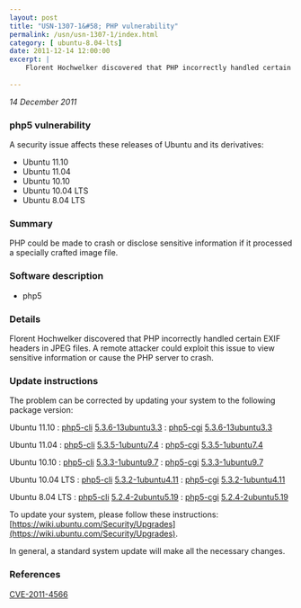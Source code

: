 ```yaml
---
layout: post
title: "USN-1307-1&#58; PHP vulnerability"
permalink: /usn/usn-1307-1/index.html
category: [ ubuntu-8.04-lts]
date: 2011-12-14 12:00:00
excerpt: |
    Florent Hochwelker discovered that PHP incorrectly handled certain EXIF headers in JPEG files. A remote attacker could exploit this issue to view sensitive information or cause the PHP server to crash. 
    
--- 
```

 
 

*14 December 2011*

### php5 vulnerability

A security issue affects these releases of Ubuntu and its derivatives:

* Ubuntu 11.10
* Ubuntu 11.04
* Ubuntu 10.10
* Ubuntu 10.04 LTS
* Ubuntu 8.04 LTS

### Summary

PHP could be made to crash or disclose sensitive information if it processed a specially crafted image file.

### Software description

* php5 

### Details

Florent Hochwelker discovered that PHP incorrectly handled certain EXIF headers in JPEG files. A remote attacker could exploit this issue to view sensitive information or cause the PHP server to crash. 

### Update instructions

The problem can be corrected by updating your system to the following package version:

Ubuntu 11.10
 : [php5-cli](https://launchpad.net/ubuntu/+source/php5) <span> [5.3.6-13ubuntu3.3](https://launchpad.net/ubuntu/+source/php5/5.3.6-13ubuntu3.3) </span> 
 : [php5-cgi](https://launchpad.net/ubuntu/+source/php5) <span> [5.3.6-13ubuntu3.3](https://launchpad.net/ubuntu/+source/php5/5.3.6-13ubuntu3.3) </span> 

Ubuntu 11.04
 : [php5-cli](https://launchpad.net/ubuntu/+source/php5) <span> [5.3.5-1ubuntu7.4](https://launchpad.net/ubuntu/+source/php5/5.3.5-1ubuntu7.4) </span> 
 : [php5-cgi](https://launchpad.net/ubuntu/+source/php5) <span> [5.3.5-1ubuntu7.4](https://launchpad.net/ubuntu/+source/php5/5.3.5-1ubuntu7.4) </span> 

Ubuntu 10.10
 : [php5-cli](https://launchpad.net/ubuntu/+source/php5) <span> [5.3.3-1ubuntu9.7](https://launchpad.net/ubuntu/+source/php5/5.3.3-1ubuntu9.7) </span> 
 : [php5-cgi](https://launchpad.net/ubuntu/+source/php5) <span> [5.3.3-1ubuntu9.7](https://launchpad.net/ubuntu/+source/php5/5.3.3-1ubuntu9.7) </span> 

Ubuntu 10.04 LTS
 : [php5-cli](https://launchpad.net/ubuntu/+source/php5) <span> [5.3.2-1ubuntu4.11](https://launchpad.net/ubuntu/+source/php5/5.3.2-1ubuntu4.11) </span> 
 : [php5-cgi](https://launchpad.net/ubuntu/+source/php5) <span> [5.3.2-1ubuntu4.11](https://launchpad.net/ubuntu/+source/php5/5.3.2-1ubuntu4.11) </span> 

Ubuntu 8.04 LTS
 : [php5-cli](https://launchpad.net/ubuntu/+source/php5) <span> [5.2.4-2ubuntu5.19](https://launchpad.net/ubuntu/+source/php5/5.2.4-2ubuntu5.19) </span> 
 : [php5-cgi](https://launchpad.net/ubuntu/+source/php5) <span> [5.2.4-2ubuntu5.19](https://launchpad.net/ubuntu/+source/php5/5.2.4-2ubuntu5.19) </span> 

To update your system, please follow these instructions: [https://wiki.ubuntu.com/Security/Upgrades](https://wiki.ubuntu.com/Security/Upgrades).

In general, a standard system update will make all the necessary changes. 

### References

 
 [CVE-2011-4566](http://people.ubuntu.com/~ubuntu-security/cve/CVE-2011-4566)
 

